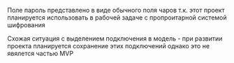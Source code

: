 


Поле пароль представлено в виде обычного поля чаров т.к. этот проект планируется использовать в рабочей задаче с пропроитарной системой шифрования

Схожая ситуация с выделением подключения в модель - при развитии проекта планируется сохранение этих подключений однако это не явялется частью MVP
